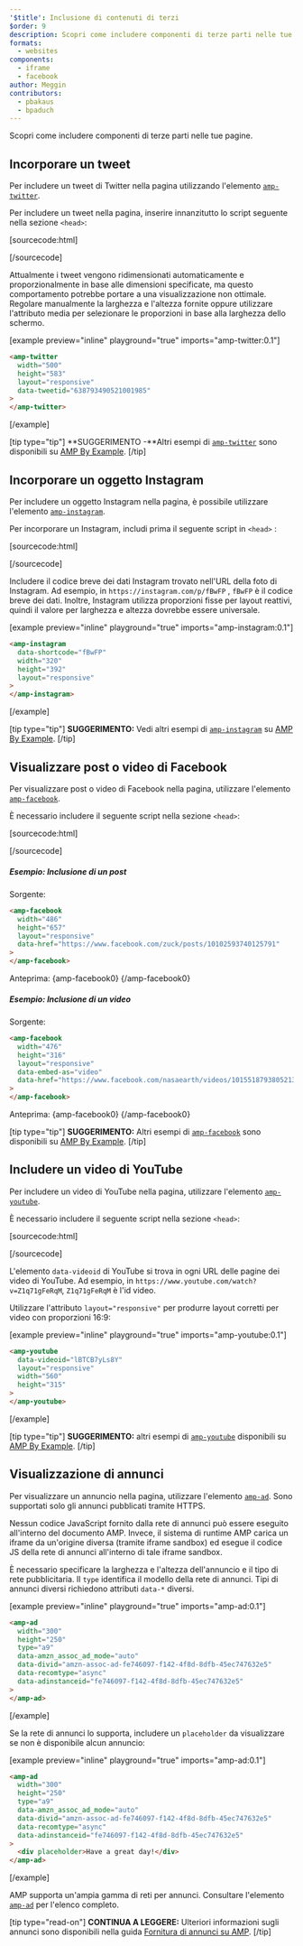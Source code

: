 ```yaml
---
'$title': Inclusione di contenuti di terzi
$order: 9
description: Scopri come includere componenti di terze parti nelle tue pagine ...
formats:
  - websites
components:
  - iframe
  - facebook
author: Meggin
contributors:
  - pbakaus
  - bpaduch
---
```


Scopri come includere componenti di terze parti nelle tue pagine.

## Incorporare un tweet

Per includere un tweet di Twitter nella pagina utilizzando l'elemento [`amp-twitter`](../../../../documentation/components/reference/amp-twitter.md).

Per includere un tweet nella pagina, inserire innanzitutto lo script seguente nella sezione `<head>`:

[sourcecode:html]

<script async custom-element="amp-twitter"
  src="https://ampjs.org/v0/amp-twitter-0.1.js"></script>

[/sourcecode]

Attualmente i tweet vengono ridimensionati automaticamente e proporzionalmente in base alle dimensioni specificate, ma questo comportamento potrebbe portare a una visualizzazione non ottimale. Regolare manualmente la larghezza e l'altezza fornite oppure utilizzare l'attributo media per selezionare le proporzioni in base alla larghezza dello schermo.

[example preview="inline" playground="true" imports="amp-twitter:0.1"]

```html
<amp-twitter
  width="500"
  height="583"
  layout="responsive"
  data-tweetid="638793490521001985"
>
</amp-twitter>
```

[/example]

[tip type="tip"] **SUGGERIMENTO -**Altri esempi di [`amp-twitter`](../../../../documentation/components/reference/amp-twitter.md) sono disponibili su [AMP By Example](../../../../documentation/examples/documentation/amp-twitter.html). [/tip]

## Incorporare un oggetto Instagram

Per includere un oggetto Instagram nella pagina, è possibile utilizzare l'elemento [`amp-instagram`](../../../../documentation/components/reference/amp-instagram.md).

Per incorporare un Instagram, includi prima il seguente script in `<head>` :

[sourcecode:html]

<script async custom-element="amp-instagram"
  src="https://ampjs.org/v0/amp-instagram-0.1.js"></script>

[/sourcecode]

Includere il codice breve dei dati Instagram trovato nell'URL della foto di Instagram. Ad esempio, in `https://instagram.com/p/fBwFP` , `fBwFP` è il codice breve dei dati. Inoltre, Instagram utilizza proporzioni fisse per layout reattivi, quindi il valore per larghezza e altezza dovrebbe essere universale.

[example preview="inline" playground="true" imports="amp-instagram:0.1"]

```html
<amp-instagram
  data-shortcode="fBwFP"
  width="320"
  height="392"
  layout="responsive"
>
</amp-instagram>
```

[/example]

[tip type="tip"] **SUGGERIMENTO:** Vedi altri esempi di [`amp-instagram`](../../../../documentation/components/reference/amp-instagram.md) su [AMP By Example](../../../../documentation/examples/documentation/amp-instagram.html). [/tip]

## Visualizzare post o video di Facebook

Per visualizzare post o video di Facebook nella pagina, utilizzare l'elemento [`amp-facebook`](../../../../documentation/components/reference/amp-facebook.md).

È necessario includere il seguente script nella sezione `<head>`:

[sourcecode:html]

<script async custom-element="amp-facebook"
  src="https://ampjs.org/v0/amp-facebook-0.1.js"></script>

[/sourcecode]

##### Esempio: Inclusione di un post

Sorgente:

```html
<amp-facebook
  width="486"
  height="657"
  layout="responsive"
  data-href="https://www.facebook.com/zuck/posts/10102593740125791"
>
</amp-facebook>
```

Anteprima: {amp-facebook0} {/amp-facebook0}

##### Esempio: Inclusione di un video

Sorgente:

```html
<amp-facebook
  width="476"
  height="316"
  layout="responsive"
  data-embed-as="video"
  data-href="https://www.facebook.com/nasaearth/videos/10155187938052139"
>
</amp-facebook>
```

Anteprima: {amp-facebook0} {/amp-facebook0}

[tip type="tip"] **SUGGERIMENTO:** Altri esempi di [`amp-facebook`](../../../../documentation/components/reference/amp-facebook.md) sono disponibili su [AMP By Example](../../../../documentation/examples/documentation/amp-facebook.html). [/tip]

## Includere un video di YouTube

Per includere un video di YouTube nella pagina, utilizzare l'elemento [`amp-youtube`](../../../../documentation/components/reference/amp-youtube.md).

È necessario includere il seguente script nella sezione `<head>`:

[sourcecode:html]

<script async custom-element="amp-youtube"
  src="https://ampjs.org/v0/amp-youtube-0.1.js"></script>

[/sourcecode]

L'elemento `data-videoid` di YouTube si trova in ogni URL delle pagine dei video di YouTube. Ad esempio, in `https://www.youtube.com/watch?v=Z1q71gFeRqM`, `Z1q71gFeRqM` è l'id video.

Utilizzare l'attributo `layout="responsive"` per produrre layout corretti per video con proporzioni 16:9:

[example preview="inline" playground="true" imports="amp-youtube:0.1"]

```html
<amp-youtube
  data-videoid="lBTCB7yLs8Y"
  layout="responsive"
  width="560"
  height="315"
>
</amp-youtube>
```

[/example]

[tip type="tip"] **SUGGERIMENTO:** altri esempi di [`amp-youtube`](../../../../documentation/components/reference/amp-youtube.md) disponibili su [AMP By Example](../../../../documentation/examples/documentation/amp-youtube.html). [/tip]

## Visualizzazione di annunci

Per visualizzare un annuncio nella pagina, utilizzare l'elemento [`amp-ad`](../../../../documentation/components/reference/amp-ad.md). Sono supportati solo gli annunci pubblicati tramite HTTPS.

Nessun codice JavaScript fornito dalla rete di annunci può essere eseguito all'interno del documento AMP. Invece, il sistema di runtime AMP carica un iframe da un'origine diversa (tramite iframe sandbox) ed esegue il codice JS della rete di annunci all'interno di tale iframe sandbox.

È necessario specificare la larghezza e l'altezza dell'annuncio e il tipo di rete pubblicitaria. Il `type` identifica il modello della rete di annunci. Tipi di annunci diversi richiedono attributi `data-*` diversi.

[example preview="inline" playground="true" imports="amp-ad:0.1"]

```html
<amp-ad
  width="300"
  height="250"
  type="a9"
  data-amzn_assoc_ad_mode="auto"
  data-divid="amzn-assoc-ad-fe746097-f142-4f8d-8dfb-45ec747632e5"
  data-recomtype="async"
  data-adinstanceid="fe746097-f142-4f8d-8dfb-45ec747632e5"
>
</amp-ad>
```

[/example]

Se la rete di annunci lo supporta, includere un `placeholder` da visualizzare se non è disponibile alcun annuncio:

[example preview="inline" playground="true" imports="amp-ad:0.1"]

```html
<amp-ad
  width="300"
  height="250"
  type="a9"
  data-amzn_assoc_ad_mode="auto"
  data-divid="amzn-assoc-ad-fe746097-f142-4f8d-8dfb-45ec747632e5"
  data-recomtype="async"
  data-adinstanceid="fe746097-f142-4f8d-8dfb-45ec747632e5"
>
  <div placeholder>Have a great day!</div>
</amp-ad>
```

[/example]

AMP supporta un'ampia gamma di reti per annunci. Consultare l'elemento [`amp-ad`](../../../../documentation/components/reference/amp-ad.md) per l'elenco completo.

[tip type="read-on"] **CONTINUA A LEGGERE:** Ulteriori informazioni sugli annunci sono disponibili nella guida [Fornitura di annunci su AMP](../../../../documentation/guides-and-tutorials/develop/monetization/index.md). [/tip]
